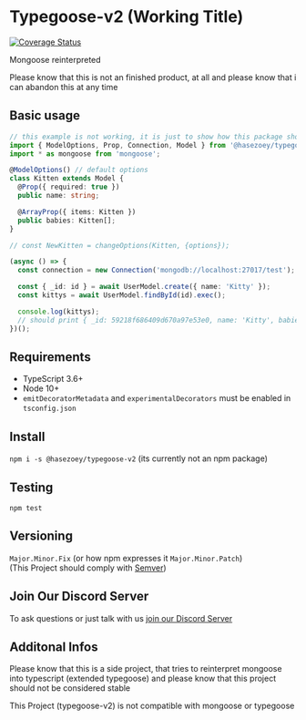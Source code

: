 # Typegoose-v2 (Working Title)

<!-- <sub>(These badges are from hasezoey:master)</sub>  
[![Build Status](https://travis-ci.com/hasezoey/typegoose-v2.svg?branch=master)](https://travis-ci.com/hasezoey/typegoose-v2)
[![npm](https://img.shields.io/npm/dt/@hasezoey/typegoose-v2-v2.svg)](https://www.npmjs.com/package/@hasezoey/typegoose-v2) -->
[![Coverage Status](https://coveralls.io/repos/github/hasezoey/typegoose-v2/badge.svg?branch=master)](https://coveralls.io/github/hasezoey/typegoose-v2?branch=master)

Mongoose reinterpreted

Please know that this is not an finished product, at all
and please know that i can abandon this at any time

## Basic usage

```ts
// this example is not working, it is just to show how this package should work when finished
import { ModelOptions, Prop, Connection, Model } from '@hasezoey/typegoose-v2';
import * as mongoose from 'mongoose';

@ModelOptions() // default options
class Kitten extends Model {
  @Prop({ required: true })
  public name: string;

  @ArrayProp({ items: Kitten })
  public babies: Kitten[];
}

// const NewKitten = changeOptions(Kitten, {options});

(async () => {
  const connection = new Connection('mongodb://localhost:27017/test');

  const { _id: id } = await UserModel.create({ name: 'Kitty' });
  const kittys = await UserModel.findById(id).exec();

  console.log(kittys);
  // should print { _id: 59218f686409d670a97e53e0, name: 'Kitty', babies: undefined __v: 0 }
})();
```

## Requirements

* TypeScript 3.6+
* Node 10+
* `emitDecoratorMetadata` and `experimentalDecorators` must be enabled in `tsconfig.json`

## Install

`npm i -s @hasezoey/typegoose-v2` (its currently not an npm package)

## Testing

`npm test`

## Versioning

`Major.Minor.Fix` (or how npm expresses it `Major.Minor.Patch`)  
(This Project should comply with [Semver](https://semver.org))

## Join Our Discord Server

To ask questions or just talk with us [join our Discord Server](https://discord.gg/BpGjTTD)

## Additonal Infos

Please know that this is a side project, that tries to reinterpret mongoose into typescript (extended typegoose)
and please know that this project should not be considered stable

This Project (typegoose-v2) is not compatible with mongoose or typegoose
